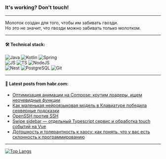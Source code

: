 ### It's working? Don't touch!

---
Молоток создан для того, чтобы им забивать гвозди. <br>
Но это не значит, что гвозди можно забивать только молотком.

---

#### 🛠️ Technical stack:

![Java](https://img.shields.io/badge/Java-informational?logo=Oracle&style=flat&logoColor=white&color=FF4500)
![Kotlin](https://img.shields.io/badge/Kotlin-informational?logo=Kotlin&style=flat&logoColor=white&color=774D97)
![Spring](https://img.shields.io/badge/SpringBoot-informational?logo=SpringBoot&style=flat&logoColor=white&color=6DB33F) <br>
![JS](https://img.shields.io/badge/JS-informational?logo=javaScript&style=flat&logoColor=black&color=F7Df1E)
![TS](https://img.shields.io/badge/TypeScript-informational?logo=typeScript&style=flat&logoColor=black&color=0667A8)
![NodeJS](https://img.shields.io/badge/NodeJS-informational?logo=node.js&style=flat&logoColor=white&color=70A760) <br>
![Nest](https://img.shields.io/badge/NestJS-informational?logo=NestJS&style=flat&logoColor=white&color=E0234E)
![PostgreSQL](https://img.shields.io/badge/PostgreSQL-informational?logo=PostgreSQL&style=flat&logoColor=white&color=DAA520)
![Git](https://img.shields.io/badge/Git-informational?logo=git&style=flat&logoColor=white&color=778899)

___

#### 💬 Latest posts from habr.com:

<!-- BLOG-POST-LIST:START -->
- [Оптимизация анимации на Compose: крутим лоадеры, ищем неочевидные функции](https://habr.com/ru/companies/redmadrobot/articles/751976/?utm_source=habrahabr&utm_medium=rss&utm_campaign=751976)
- [Как маленькая нейроязыковая модель в Клавиатуре победила серверные подсказки](https://habr.com/ru/companies/yandex/articles/751598/?utm_source=habrahabr&utm_medium=rss&utm_campaign=751598)
- [OpenSSH против SSH](https://habr.com/ru/companies/ruvds/articles/751756/?utm_source=habrahabr&utm_medium=rss&utm_campaign=751756)
- [Swipe sidebar — отдельный Typescript сервис и обработка touch событий на Vue](https://habr.com/ru/articles/751618/?utm_source=habrahabr&utm_medium=rss&utm_campaign=751618)
- [Дотошность и толерантность к хаосу: как понять, что у вас есть склонность к программированию](https://habr.com/ru/companies/yandex_praktikum/articles/751708/?utm_source=habrahabr&utm_medium=rss&utm_campaign=751708)
<!-- BLOG-POST-LIST:END -->

---
[![Top Langs](https://github-readme-stats-git-master-advtsetting-gmailcom.vercel.app/api/top-langs/?username=zloylis&langs_count=10&hide_title=false&title_color=e6edf3&size_weight=0.5&count_weight=0.5&layout=compact&hide_border=true&theme=dracula)](https://github.com/zloylis)

<!-- ![GitHub stats](https://github-readme-stats-git-master-advtsetting-gmailcom.vercel.app/api?username=zloylis&show_icons=true&hide_border=true&theme=dracula&hide_title=true&include_all_commits=true&count_private=true&hide=contribs&hide_rank=true) -->
